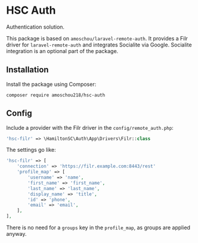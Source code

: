 # HSC Auth

Authentication solution.

This package is based on `amoschou/laravel-remote-auth`. It provides a Filr driver for `laravel-remote-auth` and integrates Socialite via Google. Socialite integration is an optional part of the package.

## Installation

Install the package using Composer:
```
composer require amoschou218/hsc-auth
```

## Config

Include a provider with the Filr driver in the `config/remote_auth.php`:

```php
'hsc-filr' => \HamiltonSC\Auth\App\Drivers\Filr::class
```

The settings go like:
```php
'hsc-filr' => [
    'connection' => 'https://filr.example.com:8443/rest'
    'profile_map' => [
        'username' => 'name',
        'first_name' => 'first_name',
        'last_name' => 'last_name',
        'display_name' => 'title',
        'id' => 'phone',
        'email' => 'email',
    ],
],
```

There is no need for a `groups` key in the `profile_map`, as groups are applied anyway.